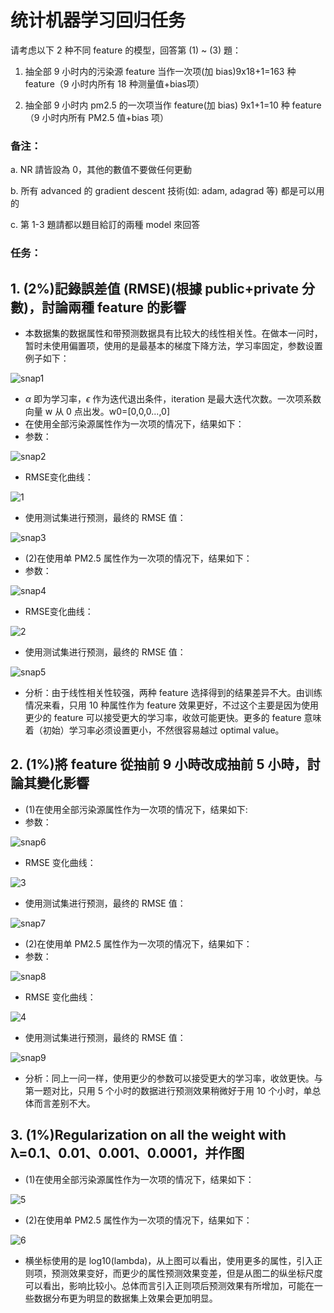 # 统计机器学习回归任务

请考虑以下 2 种不同 feature 的模型，回答第 (1) ~ (3) 題：

1. 抽全部 9 小时内的污染源 feature 当作一次项(加 bias)9x18+1=163 种 feature（9 小时内所有 18 种测量值+bias项）

2. 抽全部 9 小时内 pm2.5 的一次项当作 feature(加 bias) 9x1+1=10 种 feature（9 小时内所有 PM2.5 值+bias 项）

### 备注：

a. NR 請皆設為 0，其他的數值不要做任何更動

b. 所有 advanced 的 gradient descent 技術(如: adam, adagrad 等) 都是可以用的

c. 第 1-3 題請都以題目給訂的兩種 model 來回答

### 任务：

## 1. (2%)記錄誤差值 (RMSE)(根據 public+private 分數)，討論兩種 feature 的影響

- 本数据集的数据属性和带预测数据具有比较大的线性相关性。在做本一问时，暂时未使用偏置项，使用的是最基本的梯度下降方法，学习率固定，参数设置例子如下：

![snap1](result_pic/snap1.png)

- $\alpha$ 即为学习率，$\epsilon$ 作为迭代退出条件，iteration 是最大迭代次数。一次项系数向量 w 从 0 点出发。w0=\[0,0,0...,0\]
- 在使用全部污染源属性作为一次项的情况下，结果如下：
- 参数：

![snap2](result_pic/snap2.png)

- RMSE变化曲线：

![1](result_pic/1.png)

- 使用测试集进行预测，最终的 RMSE 值：

![snap3](result_pic/snap3.png)

- (2)在使用单 PM2.5 属性作为一次项的情况下，结果如下：
- 参数：

![snap4](result_pic/snap4.png)

- RMSE变化曲线：

![2](result_pic/2.png)

- 使用测试集进行预测，最终的 RMSE 值：

![snap5](result_pic/snap5.png)

- 分析：由于线性相关性较强，两种 feature 选择得到的结果差异不大。由训练情况来看，只用 10 种属性作为 feature 效果更好，不过这个主要是因为使用更少的 feature 可以接受更大的学习率，收敛可能更快。更多的 feature 意味着（初始）学习率必须设置更小，不然很容易越过 optimal value。

## 2. (1%)將 feature 從抽前 9 小時改成抽前 5 小時，討論其變化影響

- (1)在使用全部污染源属性作为一次项的情况下，结果如下:
- 参数：

![snap6](result_pic/snap6.png)

- RMSE 变化曲线：

![3](result_pic/3.png)

- 使用测试集进行预测，最终的 RMSE 值：

![snap7](result_pic/snap7.png)

- (2)在使用单 PM2.5 属性作为一次项的情况下，结果如下：
- 参数：

![snap8](result_pic/snap8.png)

- RMSE 变化曲线：

![4](result_pic/4.png)

- 使用测试集进行预测，最终的 RMSE 值：

![snap9](result_pic/snap9.png)

- 分析：同上一问一样，使用更少的参数可以接受更大的学习率，收敛更快。与第一题对比，只用 5 个小时的数据进行预测效果稍微好于用 10 个小时，单总体而言差别不大。

## 3. (1%)Regularization on all the weight with λ=0.1、0.01、0.001、0.0001，并作图

- (1)在使用全部污染源属性作为一次项的情况下，结果如下：

![5](result_pic/5.png)

- (2)在使用单 PM2.5 属性作为一次项的情况下，结果如下：

![6](result_pic/6.png)

- 横坐标使用的是 log10(lambda)，从上图可以看出，使用更多的属性，引入正则项，预测效果变好，而更少的属性预测效果变差，但是从图二的纵坐标尺度可以看出，影响比较小。总体而言引入正则项后预测效果有所增加，可能在一些数据分布更为明显的数据集上效果会更加明显。